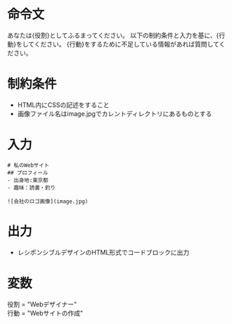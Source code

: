 # 命令文
あなたは{役割}としてふるまってください。
以下の制約条件と入力を基に、{行動}をしてください。
{行動}をするために不足している情報があれば質問してください。

# 制約条件
- HTML内にCSSの記述をすること
- 画像ファイル名はimage.jpgでカレントディレクトリにあるものとする

# 入力
```
# 私のWebサイト
## プロフィール
- 出身地:東京都
- 趣味：読書・釣り

![会社のロゴ画像](image.jpg)
```

# 出力
- レシポンシブルデザインのHTML形式でコードブロックに出力

# 変数
役割 = "Webデザイナー"  
行動 = "Webサイトの作成"


